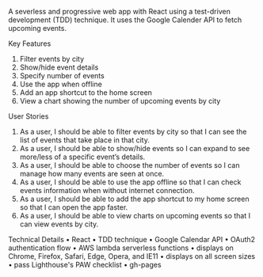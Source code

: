 A severless and progressive web app with React using a test-driven development (TDD) technique. It uses the Google Calender API to fetch upcoming events.

Key Features
1. Filter events by city
2. Show/hide event details
3. Specify number of events
4. Use the app when offline
5. Add an app shortcut to the home screen
6. View a chart showing the number of upcoming events by city

User Stories
1. As a user, I should be able to filter events by city so that I can see the list of events that take place in that city.
2. As a user, I should be able to show/hide events so I can expand to see more/less of a specific event’s details.
3. As a user, I should be able to choose the number of events so I can manage how many events are seen at once.
4. As a user, I should be able to use the app offline so that I can check events information when without internet connection.
5. As a user, I should be able to add the app shortcut to my home screen so that I can open the app faster.
6. As a user, I should be able to view charts on upcoming events so that I can view events by city.

Technical Details
• React
• TDD technique
• Google Calendar API
• OAuth2 authentication flow
• AWS lambda serverless functions
• displays on Chrome, Firefox, Safari, Edge, Opera, and IE11
• displays on all screen sizes
• pass Lighthouse's PAW checklist
• gh-pages
